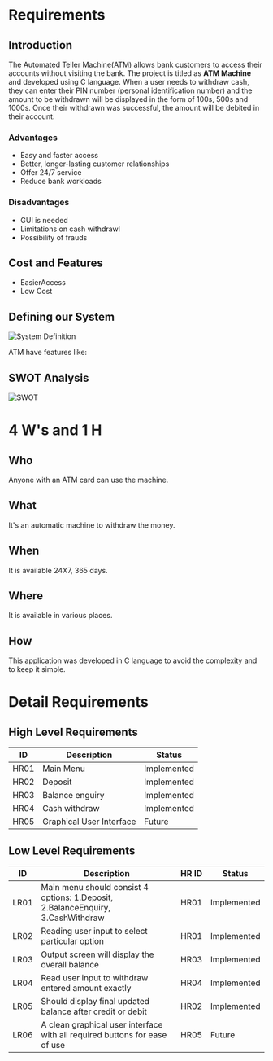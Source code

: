 # Requirements

 ## Introduction

 The Automated Teller Machine(ATM) allows bank customers to access their accounts without visiting the bank. The project is titled as **ATM Machine** and developed using C language.
 When a user needs to withdraw cash, they can enter their PIN number (personal identification number) and the amount to be withdrawn will be displayed in the form of 100s, 500s and 1000s. Once their withdrawn was successful, the amount will be debited in their account.


### Advantages

 - Easy and faster access 
 - Better, longer-lasting customer relationships
 - Offer 24/7 service
 - Reduce bank workloads
 
 ### Disadvantages
 - GUI is needed
 - Limitations on cash withdrawl
 - Possibility of frauds
 
## Cost and Features
 - EasierAccess
 - Low Cost

 

##  Defining our System

![System Definition](https://github.com/Thotakura-Bhavya/Stepin_ATM_miniproject/blob/61af31b6b097444731f596defb56e41ea0736241/6_ImagesAndVideos/define%20system.drawio.png)

 ATM have features like:
 

## SWOT Analysis
![SWOT](https://github.com/Thotakura-Bhavya/Stepin_ATM_miniproject/blob/f967580c51014d8255376cd13ef3ab0c8162106a/6_ImagesAndVideos/swot.jpg.drawio.png)


# 4 W's and 1 H

## Who
Anyone with an ATM card can use the machine.

## What
It's an automatic machine to withdraw the money.

## When
It is available 24X7, 365 days.

## Where
It is available in various places.

## How
This application was developed in C language to avoid the complexity and to keep it simple. 


# Detail Requirements

## High Level Requirements
| ID | Description | Status |
|--|--|--|
| HR01 |Main Menu  | Implemented |
| HR02 | Deposit | Implemented |
| HR03 | Balance enguiry |  Implemented |
| HR04 | Cash withdraw |  Implemented |
| HR05 | Graphical User Interface | Future |


## Low Level Requirements 

| ID | Description | HR ID | Status |
|--|--|--|--|
| LR01 |Main menu should consist 4 options: 1.Deposit, 2.BalanceEnquiry, 3.CashWithdraw  | HR01| Implemented |
| LR02 | Reading user input to select particular option | HR01| Implemented |
 LR03 | Output screen will display the overall balance  | HR03| Implemented |
| LR04 | Read user input to withdraw entered amount exactly | HR04| Implemented |
| LR05 |Should display final updated balance after credit or debit | HR02| Implemented |
| LR06 |A clean graphical user interface with all required buttons for ease of use  | HR05| Future |

